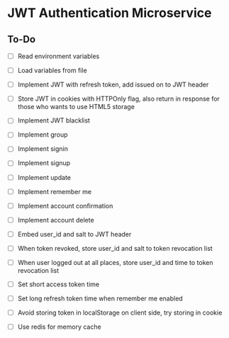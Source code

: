 # JWT Authentication Microservice

## To-Do

* [ ] Read environment variables
* [ ] Load variables from file
* [ ] Implement JWT with refresh token, add issued on to JWT header
* [ ] Store JWT in cookies with HTTPOnly flag, also return in response for those who wants to use HTML5 storage
* [ ] Implement JWT blacklist
* [ ] Implement group
* [ ] Implement signin
* [ ] Implement signup
* [ ] Implement update
* [ ] Implement remember me
* [ ] Implement account confirmation
* [ ] Implement account delete

* [ ] Embed user_id and salt to JWT header
* [ ] When token revoked, store user_id and salt to token revocation list
* [ ] When user logged out at all places, store user_id and time to token revocation list
* [ ] Set short access token time
* [ ] Set long refresh token time when remember me enabled
* [ ] Avoid storing token in localStorage on client side, try storing in cookie

* [ ] Use redis for memory cache
